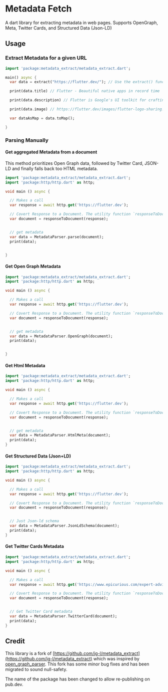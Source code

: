 # Metadata Fetch
A dart library for extracting metadata in web pages. Supports OpenGraph, Meta, Twitter Cards, and Structured Data (Json-LD)


## Usage


### Extract Metadata for a given URL

```dart
import 'package:metadata_extract/metadata_extract.dart';

main() async {
  var data = extract("https://flutter.dev/"); // Use the extract() function to fetch data from the url

  print(data.title) // Flutter - Beautiful native apps in record time

  print(data.description) // Flutter is Google's UI toolkit for crafting beautiful...

  print(data.image) // https://flutter.dev/images/flutter-logo-sharing.png

  var dataAsMap = data.toMap();

}
```

### Parsing Manually

#### Get aggregated Metadata from a document

This method prioritizes Open Graph data, followed by Twitter Card, JSON-LD and finally falls back too HTML metadata.


```dart
import 'package:metadata_extract/metadata_extract.dart';
import 'package:http/http.dart' as http;

void main () async {

  // Makes a call
  var response = await http.get('https://flutter.dev');

  // Covert Response to a Document. The utility function `responseToDocument` is provided or you can use own decoder/parser.
  var document = responseToDocument(response);


  // get metadata
  var data = MetadataParser.parse(document);
  print(data);


}

```

#### Get Open Graph Metadata

```dart
import 'package:metadata_extract/metadata_extract.dart';
import 'package:http/http.dart' as http;

void main () async {

  // Makes a call
  var response = await http.get('https://flutter.dev');

  // Covert Response to a Document. The utility function `responseToDocument` is provided or you can use own decoder/parser.
  var document = responseToDocument(response);


  // get metadata
  var data = MetadataParser.OpenGraph(document);
  print(data);


}

```

#### Get Html Metadata
```dart
import 'package:metadata_extract/metadata_extract.dart';
import 'package:http/http.dart' as http;

void main () async {

  // Makes a call
  var response = await http.get('https://flutter.dev');

  // Covert Response to a Document. The utility function `responseToDocument` is provided or you can use own decoder/parser.
  var document = responseToDocument(response);


  // get metadata
  var data = MetadataParser.HtmlMeta(document);
  print(data);
}
```

#### Get Structured Data (Json+LD)
```dart
import 'package:metadata_extract/metadata_extract.dart';
import 'package:http/http.dart' as http;

void main () async {

  // Makes a call
  var response = await http.get('https://flutter.dev');

  // Covert Response to a Document. The utility function `responseToDocument` is provided or you can use own decoder/parser.
  var document = responseToDocument(response);


  // Just Json-ld schema
  var data = MetadataParser.JsonLdSchema(document);
  print(data);
}
```

#### Get Twitter Cards Metadata 
```dart
import 'package:metadata_extract/metadata_extract.dart';
import 'package:http/http.dart' as http;

void main () async {

  // Makes a call
  var response = await http.get('https://www.epicurious.com/expert-advice/best-soy-sauce-chefs-pick-article');

  // Covert Response to a Document. The utility function `responseToDocument` is provided or you can use own decoder/parser.
  var document = responseToDocument(response);


  // Get Twitter Card metadata
  var data = MetadataParser.TwitterCard(document);
  print(data);
}
```






## Credit
This library is a fork of [https://github.com/jg-l/metadata_extract](https://github.com/jg-l/metadata_extract) which was inspired by 
[open_graph_parser](https://github.com/Patte1808/open_graph_parser). This fork has some minor bug fixes and has been
migrated to sound null-safety.

The name of the package has been changed to allow re-publishing on pub.dev.